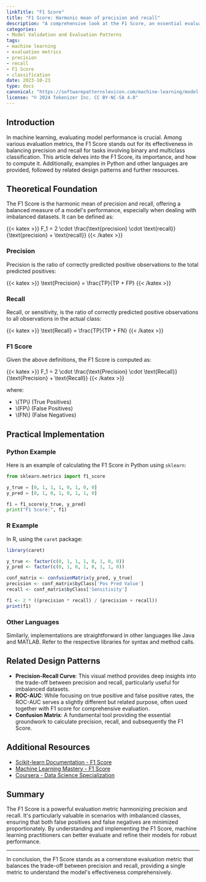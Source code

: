 ```yaml
---
linkTitle: "F1 Score"
title: "F1 Score: Harmonic mean of precision and recall"
description: "A comprehensive look at the F1 Score, an essential evaluation metric that balances precision and recall for binary and multiclass classification problems."
categories:
- Model Validation and Evaluation Patterns
tags:
- machine learning
- evaluation metrics
- precision
- recall
- F1 Score
- classification
date: 2023-10-23
type: docs
canonical: "https://softwarepatternslexicon.com/machine-learning/model-validation-and-evaluation-patterns/evaluation-metrics/f1-score"
license: "© 2024 Tokenizer Inc. CC BY-NC-SA 4.0"
---
```



## Introduction

In machine learning, evaluating model performance is crucial. Among various evaluation metrics, the F1 Score stands out for its effectiveness in balancing precision and recall for tasks involving binary and multiclass classification. This article delves into the F1 Score, its importance, and how to compute it. Additionally, examples in Python and other languages are provided, followed by related design patterns and further resources.

## Theoretical Foundation

The F1 Score is the harmonic mean of precision and recall, offering a balanced measure of a model's performance, especially when dealing with imbalanced datasets. It can be defined as:

{{< katex >}}
F_1 = 2 \cdot \frac{\text{precision} \cdot \text{recall}}{\text{precision} + \text{recall}}
{{< /katex >}}

### Precision

Precision is the ratio of correctly predicted positive observations to the total predicted positives:

{{< katex >}}
\text{Precision} = \frac{TP}{TP + FP}
{{< /katex >}}

### Recall

Recall, or sensitivity, is the ratio of correctly predicted positive observations to all observations in the actual class:

{{< katex >}}
\text{Recall} = \frac{TP}{TP + FN}
{{< /katex >}}

### F1 Score

Given the above definitions, the F1 Score is computed as:

{{< katex >}}
F_1 = 2 \cdot \frac{\text{Precision} \cdot \text{Recall}}{\text{Precision} + \text{Recall}}
{{< /katex >}}

where:
- \\(TP\\) (True Positives)
- \\(FP\\) (False Positives)
- \\(FN\\) (False Negatives)

## Practical Implementation

### Python Example

Here is an example of calculating the F1 Score in Python using `sklearn`:

```python
from sklearn.metrics import f1_score

y_true = [0, 1, 1, 1, 0, 1, 0, 0]
y_pred = [0, 1, 0, 1, 0, 1, 1, 0]

f1 = f1_score(y_true, y_pred)
print("F1 Score:", f1)
```

### R Example

In R, using the `caret` package:

```R
library(caret)

y_true <- factor(c(0, 1, 1, 1, 0, 1, 0, 0))
y_pred <- factor(c(0, 1, 0, 1, 0, 1, 1, 0))

conf_matrix <- confusionMatrix(y_pred, y_true)
precision <- conf_matrix$byClass['Pos Pred Value']
recall <- conf_matrix$byClass['Sensitivity']

f1 <- 2 * ((precision * recall) / (precision + recall))
print(f1)
```

### Other Languages

Similarly, implementations are straightforward in other languages like Java and MATLAB. Refer to the respective libraries for syntax and method calls.

## Related Design Patterns

- **Precision-Recall Curve**: This visual method provides deep insights into the trade-off between precision and recall, particularly useful for imbalanced datasets.
- **ROC-AUC**: While focusing on true positive and false positive rates, the ROC-AUC serves a slightly different but related purpose, often used together with F1 score for comprehensive evaluation.
- **Confusion Matrix**: A fundamental tool providing the essential groundwork to calculate precision, recall, and subsequently the F1 Score.

## Additional Resources

- [Scikit-learn Documentation - F1 Score](https://scikit-learn.org/stable/modules/generated/sklearn.metrics.f1_score.html)
- [Machine Learning Mastery - F1 Score](https://machinelearningmastery.com/f1-score-machine-learning/)
- [Coursera - Data Science Specialization](https://www.coursera.org/specializations/jhu-data-science)

## Summary

The F1 Score is a powerful evaluation metric harmonizing precision and recall. It's particularly valuable in scenarios with imbalanced classes, ensuring that both false positives and false negatives are minimized proportionately. By understanding and implementing the F1 Score, machine learning practitioners can better evaluate and refine their models for robust performance.

---

In conclusion, the F1 Score stands as a cornerstone evaluation metric that balances the trade-off between precision and recall, providing a single metric to understand the model's effectiveness comprehensively.
